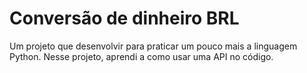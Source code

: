# Conversão de dinheiro BRL

Um projeto que desenvolvir para praticar um pouco mais a linguagem Python. Nesse projeto, aprendi a como usar uma API no código.